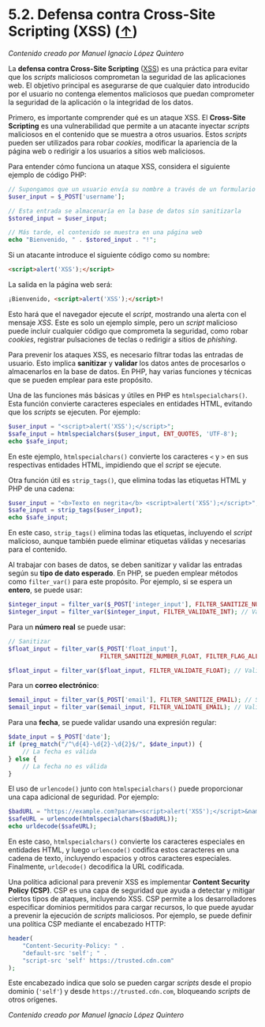 # 5.2. Defensa contra Cross-Site Scripting (XSS) ([↑](README.md))

_Contenido creado por Manuel Ignacio López Quintero_

La **defensa contra Cross-Site Scripting** ([XSS](https://en.wikipedia.org/wiki/Cross-site_scripting)) es una práctica para evitar que los *scripts* maliciosos comprometan la seguridad de las aplicaciones web. El objetivo principal es asegurarse de que cualquier dato introducido por el usuario no contenga elementos maliciosos que puedan comprometer la seguridad de la aplicación o la integridad de los datos.

Primero, es importante comprender qué es un ataque XSS. El **Cross-Site Scripting** es una vulnerabilidad que permite a un atacante inyectar *scripts* maliciosos en el contenido que se muestra a otros usuarios. Estos *scripts* pueden ser utilizados para robar *cookies*, modificar la apariencia de la página web o redirigir a los usuarios a sitios web maliciosos.

Para entender cómo funciona un ataque XSS, considera el siguiente ejemplo de código PHP:

```php
// Supongamos que un usuario envía su nombre a través de un formulario
$user_input = $_POST['username'];

// Esta entrada se almacenaría en la base de datos sin sanitizarla
$stored_input = $user_input;

// Más tarde, el contenido se muestra en una página web
echo "Bienvenido, " . $stored_input . "!";
```

Si un atacante introduce el siguiente código como su nombre:

```html
<script>alert('XSS');</script>
```

La salida en la página web será:

```html
¡Bienvenido, <script>alert('XSS');</script>!
```

Esto hará que el navegador ejecute el *script*, mostrando una alerta con el mensaje *XSS*. Este es solo un ejemplo simple, pero un *script* malicioso puede incluir cualquier código que comprometa la seguridad, como robar *cookies*, registrar pulsaciones de teclas o redirigir a sitios de *phishing*.

Para prevenir los ataques XSS, es necesario filtrar todas las entradas de usuario. Esto implica **sanitizar** y **validar** los datos antes de procesarlos o almacenarlos en la base de datos. En PHP, hay varias funciones y técnicas que se pueden emplear para este propósito.

Una de las funciones más básicas y útiles en PHP es `htmlspecialchars()`. Esta función convierte caracteres especiales en entidades HTML, evitando que los *scripts* se ejecuten. Por ejemplo:

```php
$user_input = "<script>alert('XSS');</script>";
$safe_input = htmlspecialchars($user_input, ENT_QUOTES, 'UTF-8');
echo $safe_input;
```

En este ejemplo, `htmlspecialchars()` convierte los caracteres `<` y `>` en sus respectivas entidades HTML, impidiendo que el *script* se ejecute.

Otra función útil es `strip_tags()`, que elimina todas las etiquetas HTML y PHP de una cadena:

```php
$user_input = "<b>Texto en negrita</b> <script>alert('XSS');</script>";
$safe_input = strip_tags($user_input);
echo $safe_input;
```

En este caso, `strip_tags()` elimina todas las etiquetas, incluyendo el *script* malicioso, aunque también puede eliminar etiquetas válidas y necesarias para el contenido.

Al trabajar con bases de datos, se deben sanitizar y validar las entradas según su **tipo de dato esperado**. En PHP, se pueden emplear métodos como `filter_var()` para este propósito. Por ejemplo, si se espera un **entero**, se puede usar:

```php
$integer_input = filter_var($_POST['integer_input'], FILTER_SANITIZE_NUMBER_INT); // Sanitizar
$integer_input = filter_var($integer_input, FILTER_VALIDATE_INT); // Validar
```

Para un **número real** se puede usar:

```php
// Sanitizar
$float_input = filter_var($_POST['float_input'],
                          FILTER_SANITIZE_NUMBER_FLOAT, FILTER_FLAG_ALLOW_FRACTION);

$float_input = filter_var($float_input, FILTER_VALIDATE_FLOAT); // Validar
```

Para un **correo electrónico**:

```php
$email_input = filter_var($_POST['email'], FILTER_SANITIZE_EMAIL); // Sanitizar
$email_input = filter_var($email_input, FILTER_VALIDATE_EMAIL); // Validar
```

Para una **fecha**, se puede validar usando una expresión regular:

```php
$date_input = $_POST['date'];
if (preg_match("/^\d{4}-\d{2}-\d{2}$/", $date_input)) {
    // La fecha es válida
} else {
    // La fecha no es válida
}
```

El uso de `urlencode()` junto con `htmlspecialchars()` puede proporcionar una capa adicional de seguridad. Por ejemplo:

```php
$badURL = "https://example.com?param=<script>alert('XSS');</script>&name=John Doe";
$safeURL = urlencode(htmlspecialchars($badURL));
echo urldecode($safeURL);
```

En este caso, `htmlspecialchars()` convierte los caracteres especiales en entidades HTML, y luego `urlencode()` codifica estos caracteres en una cadena de texto, incluyendo espacios y otros caracteres especiales. Finalmente, `urldecode()` decodifica la URL codificada.

Una política adicional para prevenir XSS es implementar **Content Security Policy (CSP)**. CSP es una capa de seguridad que ayuda a detectar y mitigar ciertos tipos de ataques, incluyendo XSS. CSP permite a los desarrolladores especificar dominios permitidos para cargar recursos, lo que puede ayudar a prevenir la ejecución de *scripts* maliciosos. Por ejemplo, se puede definir una política CSP mediante el encabezado HTTP:

```php
header(
    "Content-Security-Policy: " .
    "default-src 'self'; " .
    "script-src 'self' https://trusted.cdn.com"
);
```

Este encabezado indica que solo se pueden cargar *scripts* desde el propio dominio (`'self'`) y desde `https://trusted.cdn.com`, bloqueando *scripts* de otros orígenes.

_Contenido creado por Manuel Ignacio López Quintero_
